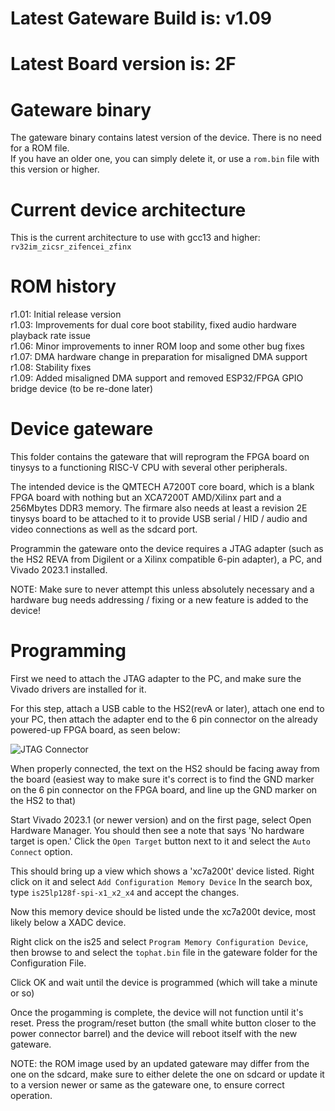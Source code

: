 # Latest Gateware Build is: v1.09
# Latest Board version is: 2F

# Gateware binary
The gateware binary contains latest version of the device.
There is no need for a ROM file.<br>
If you have an older one, you can simply delete it, or use a `rom.bin` file with this version or higher.

# Current device architecture
This is the current architecture to use with gcc13 and higher: `rv32im_zicsr_zifencei_zfinx`

# ROM history
r1.01: Initial release version<br>
r1.03: Improvements for dual core boot stability, fixed audio hardware playback rate issue<br>
r1.06: Minor improvements to inner ROM loop and some other bug fixes<br>
r1.07: DMA hardware change in preparation for misaligned DMA support<br>
r1.08: Stability fixes<br>
r1.09: Added misaligned DMA support and removed ESP32/FPGA GPIO bridge device (to be re-done later)<br>

# Device gateware

This folder contains the gateware that will reprogram the FPGA board on tinysys to a functioning RISC-V CPU with several other peripherals.

The intended device is the QMTECH A7200T core board, which is a blank FPGA board with nothing but an XCA7200T AMD/Xilinx part and a 256Mbytes DDR3 memory. The firmare also needs at least a revision 2E tinysys board to be attached to it to provide USB serial / HID / audio and video connections as well as the sdcard port.

Programmin the gateware onto the device requires a JTAG adapter (such as the HS2 REVA from Digilent or a Xilinx compatible 6-pin adapter), a PC, and Vivado 2023.1 installed.

NOTE: Make sure to never attempt this unless absolutely necessary and a hardware bug needs addressing / fixing or a new feature is added to the device!

# Programming

First we need to attach the JTAG adapter to the PC, and make sure the Vivado drivers are installed for it.

For this step, attach a USB cable to the HS2(revA or later), attach one end to your PC, then attach the adapter end to the 6 pin connector on the already powered-up FPGA board, as seen below:

![JTAG Connector](./JTAG.png "JTAG Connector")

When properly connected, the text on the HS2 should be facing away from the board (easiest way to make sure it's correct is to find the GND marker on the 6 pin connector on the FPGA board, and line up the GND marker on the HS2 to that)

Start Vivado 2023.1 (or newer version) and on the first page, select Open Hardware Manager.
You should then see a note that says 'No hardware target is open.' Click the `Open Target` button next to it and select the `Auto Connect` option.

This should bring up a view which shows a 'xc7a200t' device listed. Right click on it and select `Add Configuration Memory Device`
In the search box, type `is25lp128f-spi-x1_x2_x4` and accept the changes.

Now this memory device should be listed unde the xc7a200t device, most likely below a XADC device.

Right click on the is25 and select `Program Memory Configuration Device`, then browse to and select the `tophat.bin` file in the gateware folder for the Configuration File.

Click OK and wait until the device is programmed (which will take a minute or so)

Once the progamming is complete, the device will not function until it's reset. Press the program/reset button (the small white button closer to the power connector barrel) and the device will reboot itself with the new gateware.

NOTE: the ROM image used by an updated gateware may differ from the one on the sdcard, make sure to either delete the one on sdcard or update it to a version newer or same as the gateware one, to ensure correct operation.
